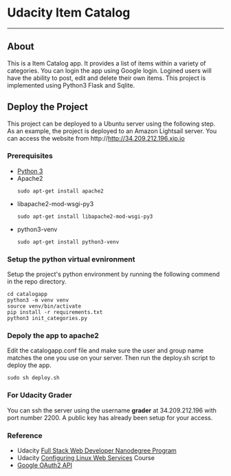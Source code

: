 # Udacity Item Catalog 
_______________________
## About
This is a Item Catalog app. It provides a list of items within a variety of categories.
You can login the app using Google login. Logined users will have the ability to post, edit and delete their own items. This project is implemented using Python3 Flask and Sqlite.

## Deploy the Project
This project can be deployed to a Ubuntu server using the following step.
As an example, the project is deployed to an Amazon Lightsail server.
You can access the website from http://http://34.209.212.196.xip.io

### Prerequisites
* [Python 3](https://www.python.org/downloads/)
* Apache2
  ```
  sudo apt-get install apache2
  ```
* libapache2-mod-wsgi-py3
  ```
  sudo apt-get install libapache2-mod-wsgi-py3
  ```
* python3-venv
  ```
  sudo apt-get install python3-venv
  ```

### Setup the python virtual evnironment
Setup the project's python environment by running the following commend in
the repo directory.
```
cd catalogapp
python3 -m venv venv
source venv/bin/activate
pip install -r requirements.txt 
python3 init_categories.py
```

### Depoly the app to apache2
Edit the catalogapp.conf file and make sure the user and group name matches the one you use on your server. Then run the deploy.sh script to deploy the app.
```
sudo sh deploy.sh
```

### For Udacity Grader
You can ssh the server using the username **grader** at 34.209.212.196 with port number 2200. A public key has already been setup for your access.

### Reference
* Udacity [Full Stack Web Developer Nanodegree Program](https://classroom.udacity.com/nanodegrees/nd004/dashboard/overview)
* Udacity [Configuring Linux Web Services](https://classroom.udacity.com/courses/ud299) Course
* [Google OAuth2 API](https://developers.google.com/identity/protocols/OAuth2)